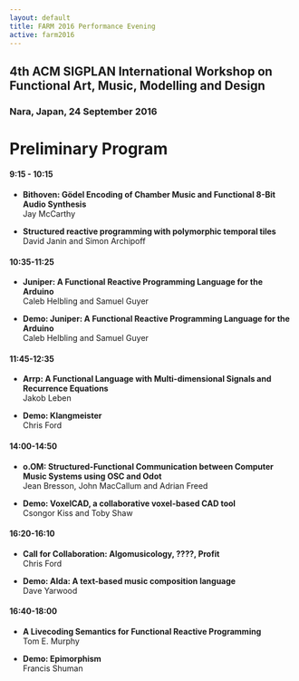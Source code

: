 ```yaml
---
layout: default
title: FARM 2016 Performance Evening
active: farm2016
---
```


## 4th ACM SIGPLAN International Workshop on Functional Art, Music, Modelling and Design

### Nara, Japan, 24 September 2016

# Preliminary Program

#### 9:15 - 10:15

* **Bithoven: Gödel Encoding of Chamber Music and Functional 8-Bit Audio Synthesis**<br/>Jay McCarthy

* **Structured reactive programming with polymorphic temporal tiles**<br/>
  David Janin and Simon Archipoff

#### 10:35-11:25

* **Juniper: A Functional Reactive Programming Language for the Arduino**<br/>Caleb Helbling and Samuel Guyer

* **Demo: Juniper: A Functional Reactive Programming Language for the Arduino**<br/>Caleb Helbling and Samuel Guyer

#### 11:45-12:35

* **Arrp: A Functional Language with Multi-dimensional Signals and Recurrence Equations**<br/>Jakob Leben

* **Demo: Klangmeister**<br/>Chris Ford

#### 14:00-14:50

* **o.OM: Structured-Functional Communication between Computer Music Systems using OSC and Odot**<br/>
  Jean Bresson, John MacCallum and Adrian Freed

* **Demo: VoxelCAD, a collaborative voxel-based CAD tool**<br/>Csongor Kiss and Toby Shaw

#### 16:20-16:10

* **Call for Collaboration: Algomusicology, ????, Profit**<br/>Chris Ford

* **Demo: Alda: A text-based music composition language**<br/>Dave Yarwood

#### 16:40-18:00

* **A Livecoding Semantics for Functional Reactive Programming**<br/>Tom E. Murphy

* **Demo: Epimorphism**<br/>Francis Shuman

